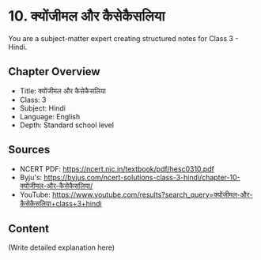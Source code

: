 # 10. क्योंजीमल और कैसेकैसलिया

You are a subject-matter expert creating structured notes for Class 3 - Hindi.

## Chapter Overview
- Title: क्योंजीमल और कैसेकैसलिया
- Class: 3
- Subject: Hindi
- Language: English
- Depth: Standard school level

## Sources
- NCERT PDF: https://ncert.nic.in/textbook/pdf/hesc0310.pdf
- Byju's: https://byjus.com/ncert-solutions-class-3-hindi/chapter-10-क्योंजीमल-और-कैसेकैसलिया/
- YouTube: https://www.youtube.com/results?search_query=क्योंजीमल-और-कैसेकैसलिया+class+3+hindi

## Content
(Write detailed explanation here)
